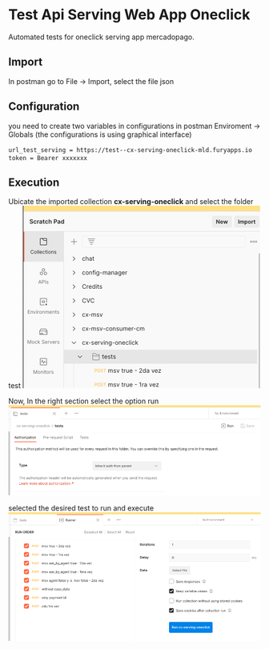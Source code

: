 # Test Api Serving Web App  Oneclick
Automated tests for oneclick serving app mercadopago.

## Import
In postman go to File -> Import, select the file json

## Configuration
you need to create two variables in configurations in postman
Enviroment -> Globals (the configurations is using graphical interface)

```
url_test_serving = https://test--cx-serving-oneclick-mld.furyapps.io
token = Bearer xxxxxxx
```

## Execution
Ubicate the imported collection **cx-serving-oneclick** and select the folder test
![alt text](./images/1.png)

Now, In the right section select the option run
![alt text](./images/2.png)

selected the desired test to run and execute
![alt text](./images/3.png)
